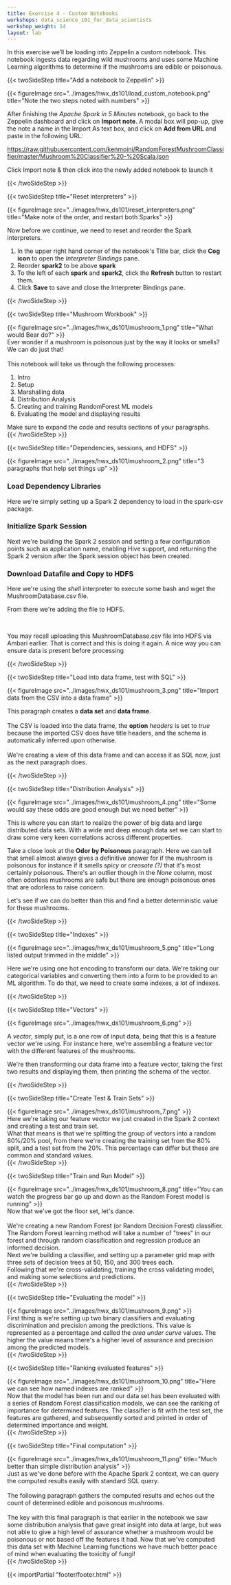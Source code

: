 ```yaml
---
title: Exercise 4 - Custom Notebooks
workshops: data_science_101_for_data_scientists
workshop_weight: 14
layout: lab
---
```


<p class="lead">In this exercise we’ll be loading into Zeppelin a custom notebook.  This notebook ingests data regarding wild mushrooms and uses some Machine Learning algorithms to determine if the mushrooms are edible or poisonous.</p>

{{< twoSideStep title="Add a notebook to Zeppelin" >}}
  <div class="col-lg-8">
    {{< figureImage src="../images/hwx_ds101/load_custom_notebook.png" title="Note the two steps noted with numbers" >}}
  </div>
  <div class="col-lg-4" style="word-break: break-word;">
        <p>After finishing the <em>Apache Spark in 5 Minutes</em> notebook, go back to the Zeppelin dashboard and click on <strong>Import note</strong>. A modal box will pop-up, give the note a name in the Import As text box, and click on <strong>Add from URL</strong> and paste in the following URL:</p>
        <p><a href="https://raw.githubusercontent.com/kenmoini/RandomForestMushroomClassifier/master/Mushroom%20Classifier%20-%20Scala.json">https://raw.githubusercontent.com/kenmoini/RandomForestMushroomClassifier/master/Mushroom%20Classifier%20-%20Scala.json</a></p>
        <p class="lead">Click Import note & then click into the newly added notebook to launch it</p>
  </div>
{{< /twoSideStep >}}

{{< twoSideStep title="Reset interpreters" >}}
  <div class="col-lg-8">
    {{< figureImage src="../images/hwx_ds101/reset_interpreters.png" title="Make note of the order, and restart both Sparks" >}}
  </div>
  <div class="col-lg-4">
    <p>Now before we continue, we need to reset and reorder the Spark interpreters.</p>
    <ol>
      <li>In the upper right hand corner of the notebook's Title bar, click the <strong>Cog icon</strong> to open the <em>Interpreter Bindings</em> pane.</li>
      <li>Reorder <strong>spark2</strong> to be above <strong>spark</strong></li>
      <li>To the left of each <strong>spark</strong> and <strong>spark2</strong>, click the <strong>Refresh</strong> button to restart them.</li>
      <li>Click <strong>Save</strong> to save and close the Interpreter Bindings pane.</li>
    </ol>
  </div>
{{< /twoSideStep >}}

{{< twoSideStep title="Mushroom Workbook" >}}
  <div class="col-lg-8">
    {{< figureImage src="../images/hwx_ds101/mushroom_1.png" title="What would Bear do?" >}}
  </div>
  <div class="col-lg-4">
    Ever wonder if a mushroom is poisonous just by the way it looks or smells?  We can do just that!
    <br /><br />
    This notebook will take us through the following processes:
    <ol>
      <li>Intro</li>
      <li>Setup</li>
      <li>Marshalling data</li>
      <li>Distribution Analysis</li>
      <li>Creating and training RandomForest ML models</li>
      <li>Evaluating the model and displaying results</li>
    </ol>
    Make sure to expand the code and results sections of your paragraphs.
  </div>
{{< /twoSideStep >}}

{{< twoSideStep title="Dependencies, sessions, and HDFS" >}}
  <div class="col-lg-8">
    {{< figureImage src="../images/hwx_ds101/mushroom_2.png" title="3 paragraphs that help set things up" >}}
  </div>
  <div class="col-lg-4">
    <h3>Load Dependency Libraries</h3>
      <p>Here we're simply setting up a Spark 2 dependency to load in the spark-csv package.</p>
    <h3>Initialize Spark Session</h3>
      <p>Next we're building the Spark 2 session and setting a few configuration points such as application name, enabling Hive support, and returning the Spark 2 version after the Spark session object has been created.</p>
    <h3>Download Datafile and Copy to HDFS</h3>
      <p>Here we're using the <em>shell</em> interpreter to execute some bash and wget the MushroomDatabase.csv file.</p>
      <p>From there we're adding the file to HDFS.</p>
      <br />
      <p>You may recall uploading this MushroomDatabase.csv file into HDFS via Ambari earlier.  That is correct and this is doing it again.  A nice way you can ensure data is present before processing</p>
  </div>
{{< /twoSideStep >}}

{{< twoSideStep title="Load into data frame, test with SQL" >}}
  <div class="col-lg-8">
    {{< figureImage src="../images/hwx_ds101/mushroom_3.png" title="Import data from the CSV into a data frame" >}}
  </div>
  <div class="col-lg-4">
    <p>This paragraph creates a <strong>data set</strong> and <strong>data frame</strong>.
    <br /><br />
    The CSV is loaded into the data frame, the <strong>option</strong> <em>headers</em> is set to <em>true</em> because the imported CSV does have title headers, and the schema is automatically inferred upon otherwise.
    <br /><br />
    We're creating a view of this data frame and can access it as SQL now, just as the next paragraph does.</p>
  </div>
{{< /twoSideStep >}}

{{< twoSideStep title="Distribution Analysis" >}}
  <div class="col-lg-8">
    {{< figureImage src="../images/hwx_ds101/mushroom_4.png" title="Some would say these odds are good enough but we need better" >}}
  </div>
  <div class="col-lg-4">
    <p>This is where you can start to realize the power of big data and large distributed data sets.  With a wide and deep enough data set we can start to draw some very keen correlations across different properties.</p>
    <p>Take a close look at the <strong>Odor by Poisonous</strong> paragraph.  Here we can tell that smell almost always gives a definitive answer for if the mushroom is poisonous for instance if it smells <em>spicy</em> or <em>creosote (?)</em> that it's most certainly poisonous.  There's an outlier though in the <em>None</em> column, most often odorless mushrooms are safe but there are enough poisonous ones that are odorless to raise concern.
    </p>
    <p>Let's see if we can do better than this and find a better deterministic value for these mushrooms.</p>
  </div>
{{< /twoSideStep >}}

{{< twoSideStep title="Indexes" >}}
  <div class="col-lg-8">
    {{< figureImage src="../images/hwx_ds101/mushroom_5.png" title="Long listed output trimmed in the middle" >}}
  </div>
  <div class="col-lg-4">
    <p>Here we're using one hot encoding to transform our data.  We're taking our categorical variables and converting them into a form to be provided to an ML algorithm.  To do that, we need to create some indexes, a lot of indexes.</p>
  </div>
{{< /twoSideStep >}}

{{< twoSideStep title="Vectors" >}}
  <div class="col-lg-8">
    {{< figureImage src="../images/hwx_ds101/mushroom_6.png" >}}
  </div>
  <div class="col-lg-4">
    <p>
      A <em>vector</em>, simply put, is a one row of input data, being that this is a feature vector we're using.  For instance here, we're assembling a feature vector with the different features of the mushrooms.
    </p>
    <p>
      We're then transforming our data frame into a feature vector, taking the first two results and displaying them, then printing the schema of the vector.
    </p>
  </div>
{{< /twoSideStep >}}

{{< twoSideStep title="Create Test & Train Sets" >}}
  <div class="col-lg-8">
    {{< figureImage src="../images/hwx_ds101/mushroom_7.png" >}}
  </div>
  <div class="col-lg-4">
    Here we're taking our feature vector we just created in the Spark 2 context and creating a test and train set.<br />
    What that means is that we're splitting the group of vectors into a random 80%/20% pool, from there we're creating the training set from the 80% split, and a test set from the 20%.  This percentage can differ but these are common and standard values.
  </div>
{{< /twoSideStep >}}

{{< twoSideStep title="Train and Run Model" >}}
  <div class="col-lg-8">
    {{< figureImage src="../images/hwx_ds101/mushroom_8.png" title="You can watch the progress bar go up and down as the Random Forest model is running" >}}
  </div>
  <div class="col-lg-4">
    Now that we've got the floor set, let's dance.<br /><br />
    We're creating a new Random Forest (or Random Decision Forest) classifier.  The Random Forest learning method will take a number of "trees" in our forest and through random classification and regression produce an informed decision.<br />
    Next we're building a classifier, and setting up a parameter grid map with three sets of decision trees at 50, 150, and 300 trees each.<br />Following that we're cross-validating, training the cross validating model, and making some selections and predictions.
  </div>
{{< /twoSideStep >}}

{{< twoSideStep title="Evaluating the model" >}}
  <div class="col-lg-8">
    {{< figureImage src="../images/hwx_ds101/mushroom_9.png" >}}
  </div>
  <div class="col-lg-4">
    First thing is we're setting up two binary classifiers and evaluating discrimination and precision among the predictions.  This value is represented as a percentage and called the <em>area under curve</em> values.  The higher the value means there's a higher level of assurance and precision among the predicted models.<br />
  </div>
{{< /twoSideStep >}}

{{< twoSideStep title="Ranking evaluated features" >}}
  <div class="col-lg-8">
    {{< figureImage src="../images/hwx_ds101/mushroom_10.png" title="Here we can see how named indexes are ranked" >}}
  </div>
  <div class="col-lg-4">
    Now that the model has been run and our data set has been evaluated with a series of Random Forest classification models, we can see the ranking of importance for determined features.  The classifier is fit with the test set, the features are gathered, and subsequently sorted and printed in order of determined importance and weight.
  </div>
{{< /twoSideStep >}}

{{< twoSideStep title="Final computation" >}}
  <div class="col-lg-8">
    {{< figureImage src="../images/hwx_ds101/mushroom_11.png" title="Much better than simple distribution analysis" >}}
  </div>
  <div class="col-lg-4">
    Just as we've done before with the Apache Spark 2 context, we can query the computed results easily with standard SQL query.<br /><br />
    The following paragraph gathers the computed results and echos out the count of determined edible and poisonous mushrooms.<br /><br />
    The key with this final paragraph is that earlier in the notebook we saw some distribution analysis that gave great insight into data at large, but was not able to give a high level of assurance whether a mushroom would be poisonous or not based off the features it had.  Now that we've computed this data set with Machine Learning functions we have much better peace of mind when evaluating the toxicity of fungi!
  </div>
{{< /twoSideStep >}}

{{< importPartial "footer/footer.html" >}}
